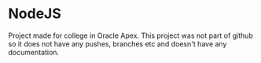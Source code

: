 # NodeJS
Project made for college in Oracle Apex. This project was not part of github so it does not have any pushes, branches etc and doesn't have any documentation.
